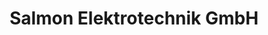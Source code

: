 ---
title: "Salmon Elektrotechnik GmbH"
url: /rennerod/salmon-elektrotechnik-gmbh/
shop: Elektrisch
---